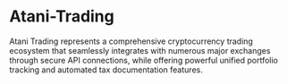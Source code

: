# Atani-Trading
Atani Trading represents a comprehensive cryptocurrency trading ecosystem that seamlessly integrates with numerous major exchanges through secure API connections, while offering powerful unified portfolio tracking and automated tax documentation features.
